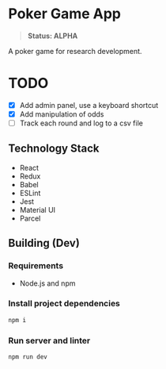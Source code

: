 # Poker Game App
> __Status: ALPHA__

A poker game for research development.

# TODO
+ [X] Add admin panel, use a keyboard shortcut
+ [X] Add manipulation of odds
+ [ ] Track each round and log to a csv file

## Technology Stack
+ React
+ Redux
+ Babel
+ ESLint
+ Jest
+ Material UI
+ Parcel

## Building (Dev)
### Requirements
+ Node.js and npm

### Install project dependencies
```sh
npm i
```

### Run server and linter
```sh
npm run dev
```
